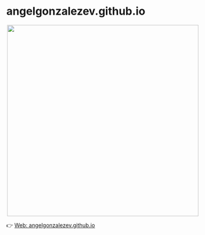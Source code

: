 # angelgonzalezev.github.io

<p align="center">
  <img src="https://user-images.githubusercontent.com/27366182/211090044-8757d141-ee4f-4d1f-adab-9d1a55cc7792.png" width="500">
</p>

👉  [Web: angelgonzalezev.github.io](https://angelgonzalezev.github.io/)
